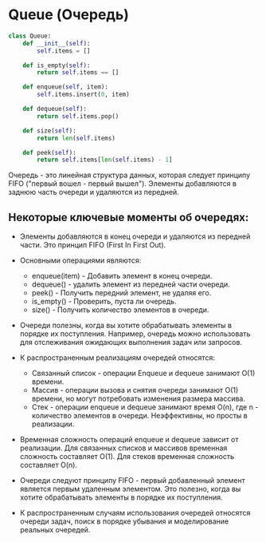# Queue (Очередь)
```py
class Queue:
    def __init__(self):
        self.items = []

    def is_empty(self):
        return self.items == []

    def enqueue(self, item):
        self.items.insert(0, item)

    def dequeue(self):
        return self.items.pop()

    def size(self):
        return len(self.items)

    def peek(self):
        return self.items[len(self.items) - 1]
```

Очередь - это линейная структура данных, которая следует принципу FIFO ("первый вошел - первый вышел"). Элементы добавляются в заднюю часть очереди и удаляются из передней.

## Некоторые ключевые моменты об очередях:

- Элементы добавляются в конец очереди и удаляются из передней части. Это принцип FIFO (First In First Out).

- Основными операциями являются:
    - enqueue(item) - Добавить элемент в конец очереди.
    - dequeue() - удалить элемент из передней части очереди.
    - peek() - Получить передний элемент, не удаляя его.
    - is_empty() - Проверить, пуста ли очередь.
    - size() - Получить количество элементов в очереди.

- Очереди полезны, когда вы хотите обрабатывать элементы в порядке их поступления. Например, очередь можно использовать для отслеживания ожидающих выполнения задач или запросов.

- К распространенным реализациям очередей относятся:
    - Связанный список - операции Enqueue и dequeue занимают O(1) времени.
    - Массив - операции вызова и снятия очереди занимают O(1) времени, но могут потребовать изменения размера массива.
    - Стек - операции enqueue и dequeue занимают время O(n), где n - количество элементов в очереди. Неэффективны, но просты в реализации.

- Временная сложность операций enqueue и dequeue зависит от реализации. Для связанных списков и массивов временная сложность составляет O(1). Для стеков временная сложность составляет O(n).

- Очереди следуют принципу FIFO - первый добавленный элемент является первым удаленным элементом. Это полезно, когда вы хотите обрабатывать элементы в порядке их поступления.

- К распространенным случаям использования очередей относятся очереди задач, поиск в порядке убывания и моделирование реальных очередей.
